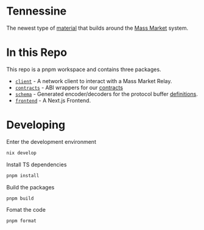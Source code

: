 <!--
SPDX-FileCopyrightText: 2024 Mass Labs

SPDX-License-Identifier: Unlicense
-->

# Tennessine

The newest type of [material](https://en.wikipedia.org/wiki/Tennessine) that builds around the [Mass Market](https://mass.market) system.

# In this Repo

This repo is a pnpm workspace and contains three packages.

- [`client`](packages/client) - A network client to interact with a Mass Market Relay.
- [`contracts`]('packages/client) - ABI wrappers for our [contracts](https://github.com/masslbs/contracts)
- [`schema`]('packages/schema) - Generated encoder/decoders for the protocol buffer [definitions](https://github.com/masslbs/network-schema).
- [`frontend`]('packages/frontend) - A Next.js Frontend.

# Developing

Enter the development environment

```bash
nix develop
```

Install TS dependencies

```bash
pnpm install
```

Build the packages

```bash
pnpm build
```

Fomat the code

```bash
pnpm format
```
